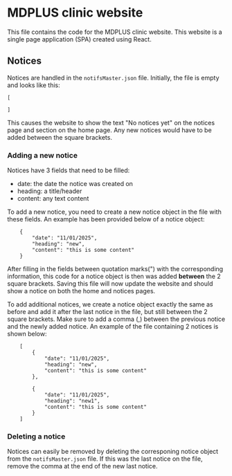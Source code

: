 # MDPLUS clinic website
This file contains the code for the MDPLUS clinic website. This website is a single page application (SPA) created using React. 

## Notices
Notices are handled in the `notifsMaster.json` file. Initially, the file is empty and looks like this:

```
[

]
```
This causes the website to show the text "No notices yet" on the notices page and section on the home page. Any new notices would have to be added between the square brackets.

### Adding a new notice
Notices have 3 fields that need to be filled:
- date: the date the notice was created on
- heading: a title/header 
- content: any text content

To add a new notice, you need to create a new notice object in the file with these fields. An example has been provided below of a notice object: 

```
    {
        "date": "11/01/2025",
        "heading": "new",
        "content": "this is some content"
    }
```
After filling in the fields between quotation marks(") with the corresponding information, this code for a notice object is then was added **between** the 2 square brackets. Saving this file will now update the website and should show a notice on both the home and notices pages.

To add additional notices, we create a notice object exactly the same as before and add it after the last notice in the file, but still between the 2 square brackets. Make sure to add a comma (,) between the previous notice and the newly added notice. An example of the file containing 2 notices is shown below:

```
    [
        {
            "date": "11/01/2025",
            "heading": "new",
            "content": "this is some content"
        },

        {
            "date": "11/01/2025",
            "heading": "new1",
            "content": "this is some content"
        }
    ]
```

### Deleting a notice
Notices can easily be removed by deleting the corresponing notice object from the `notifsMaster.json` file. If this was the last notice on the file, remove the comma at the end of the new last notice.



